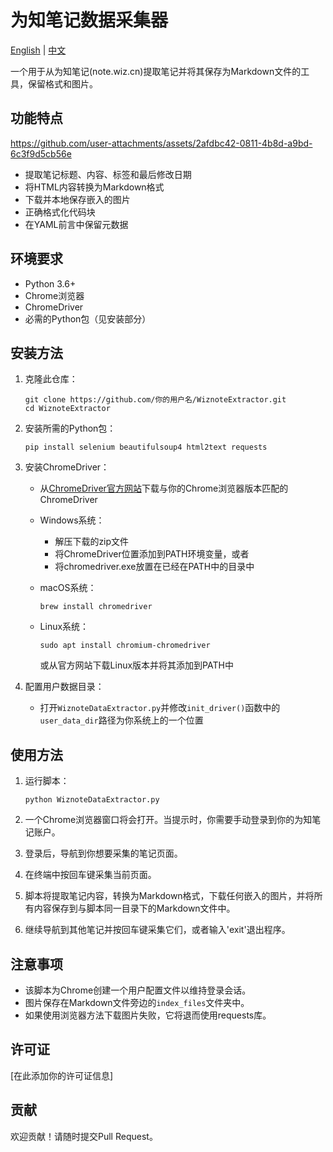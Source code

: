 # 为知笔记数据采集器

[English](README.md) | [中文](README_CN.md)

一个用于从为知笔记(note.wiz.cn)提取笔记并将其保存为Markdown文件的工具，保留格式和图片。

## 功能特点

https://github.com/user-attachments/assets/2afdbc42-0811-4b8d-a9bd-6c3f9d5cb56e

- 提取笔记标题、内容、标签和最后修改日期
- 将HTML内容转换为Markdown格式
- 下载并本地保存嵌入的图片
- 正确格式化代码块
- 在YAML前言中保留元数据

## 环境要求

- Python 3.6+
- Chrome浏览器
- ChromeDriver
- 必需的Python包（见安装部分）

## 安装方法

1. 克隆此仓库：
   ```
   git clone https://github.com/你的用户名/WiznoteExtractor.git
   cd WiznoteExtractor
   ```

2. 安装所需的Python包：
   ```
   pip install selenium beautifulsoup4 html2text requests
   ```

3. 安装ChromeDriver：
   - 从[ChromeDriver官方网站](https://sites.google.com/chromium.org/driver/)下载与你的Chrome浏览器版本匹配的ChromeDriver
   - Windows系统：
     - 解压下载的zip文件
     - 将ChromeDriver位置添加到PATH环境变量，或者
     - 将chromedriver.exe放置在已经在PATH中的目录中

   - macOS系统：
     ```
     brew install chromedriver
     ```
   
   - Linux系统：
     ```
     sudo apt install chromium-chromedriver
     ```
     或从官方网站下载Linux版本并将其添加到PATH中

4. 配置用户数据目录：
   - 打开`WiznoteDataExtractor.py`并修改`init_driver()`函数中的`user_data_dir`路径为你系统上的一个位置

## 使用方法

1. 运行脚本：
   ```
   python WiznoteDataExtractor.py
   ```

2. 一个Chrome浏览器窗口将会打开。当提示时，你需要手动登录到你的为知笔记账户。

3. 登录后，导航到你想要采集的笔记页面。

4. 在终端中按回车键采集当前页面。

5. 脚本将提取笔记内容，转换为Markdown格式，下载任何嵌入的图片，并将所有内容保存到与脚本同一目录下的Markdown文件中。

6. 继续导航到其他笔记并按回车键采集它们，或者输入'exit'退出程序。

## 注意事项

- 该脚本为Chrome创建一个用户配置文件以维持登录会话。
- 图片保存在Markdown文件旁边的`index_files`文件夹中。
- 如果使用浏览器方法下载图片失败，它将退而使用requests库。

## 许可证

[在此添加你的许可证信息]

## 贡献

欢迎贡献！请随时提交Pull Request。

